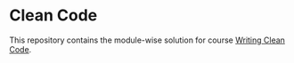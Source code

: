 # Clean Code

This repository contains the module-wise solution for course [Writing Clean Code](https://www.udemy.com/course/writing-clean-code/).
